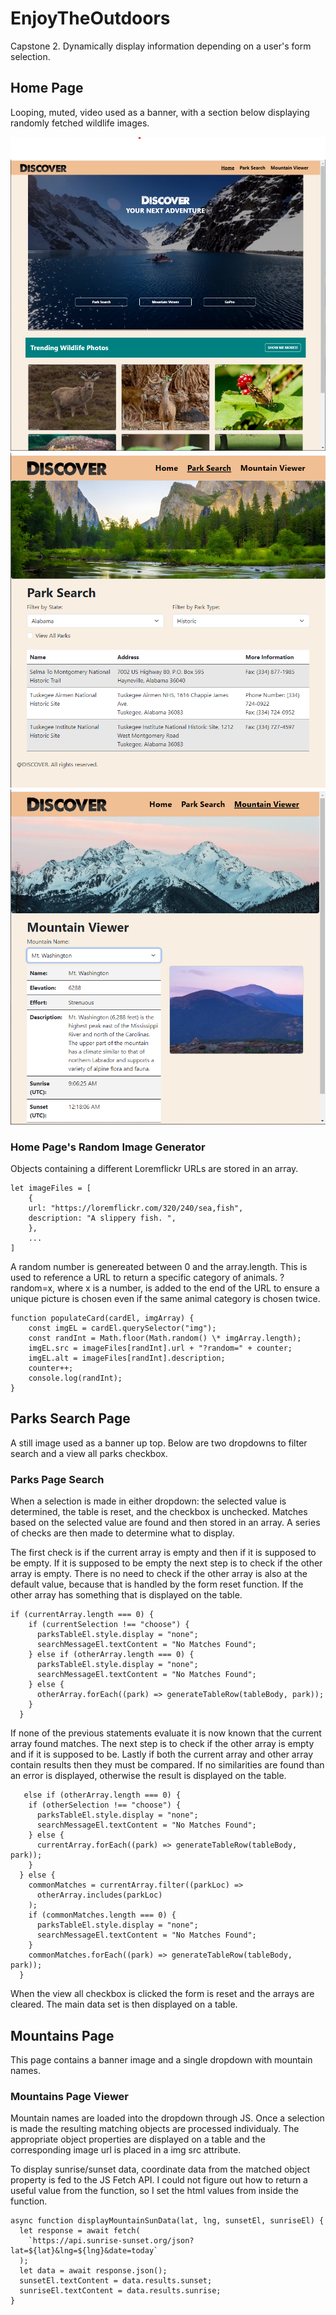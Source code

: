 # EnjoyTheOutdoors

Capstone 2. Dynamically display information depending on a user's form selection.

## Home Page

Looping, muted, video used as a banner, with a section below displaying randomly fetched wildlife images.

![Home Page](./images/homePageScreenshot.png "Home page")
![Parks Page](./images/parkSearchScreenshot.png "Parks page")
![Mountains Page](./images/mountainSearchScreenshot.png "Mountains page")

### Home Page's Random Image Generator

Objects containing a different Loremflickr URLs are stored in an array.

```
let imageFiles = [
    {
    url: "https://loremflickr.com/320/240/sea,fish",
    description: "A slippery fish. ",
    },
    ...
]
```

A random number is genereated between 0 and the array.length. This is used to reference a URL to return a specific category of animals. ?random=x, where x is a number, is added to the end of the URL to ensure a unique picture is chosen even if the same animal category is chosen twice.

```
function populateCard(cardEl, imgArray) {
    const imgEL = cardEl.querySelector("img");
    const randInt = Math.floor(Math.random() \* imgArray.length);
    imgEL.src = imageFiles[randInt].url + "?random=" + counter;
    imgEL.alt = imageFiles[randInt].description;
    counter++;
    console.log(randInt);
}
```

## Parks Search Page

A still image used as a banner up top. Below are two dropdowns to filter search and a view all parks checkbox.

### Parks Page Search

When a selection is made in either dropdown: the selected value is determined, the table is reset, and the checkbox is unchecked. Matches based on the selected value are found and then stored in an array. A series of checks are then made to determine what to display.

The first check is if the current array is empty and then if it is supposed to be empty. If it is supposed to be empty the next step is to check if the other array is empty. There is no need to check if the other array is also at the default value, because that is handled by the form reset function. If the other array has something that is displayed on the table.

```
if (currentArray.length === 0) {
    if (currentSelection !== "choose") {
      parksTableEl.style.display = "none";
      searchMessageEl.textContent = "No Matches Found";
    } else if (otherArray.length === 0) {
      parksTableEl.style.display = "none";
      searchMessageEl.textContent = "No Matches Found";
    } else {
      otherArray.forEach((park) => generateTableRow(tableBody, park));
    }
  }
```

If none of the previous statements evaluate it is now known that the current array found matches. The next step is to check if the other array is empty and if it is supposed to be. Lastly if both the current array and other array contain results then they must be compared. If no similarities are found than an error is displayed, otherwise the result is displayed on the table.

```
   else if (otherArray.length === 0) {
    if (otherSelection !== "choose") {
      parksTableEl.style.display = "none";
      searchMessageEl.textContent = "No Matches Found";
    } else {
      currentArray.forEach((park) => generateTableRow(tableBody, park));
    }
  } else {
    commonMatches = currentArray.filter((parkLoc) =>
      otherArray.includes(parkLoc)
    );
    if (commonMatches.length === 0) {
      parksTableEl.style.display = "none";
      searchMessageEl.textContent = "No Matches Found";
    }
    commonMatches.forEach((park) => generateTableRow(tableBody, park));
  }
```

When the view all checkbox is clicked the form is reset and the arrays are cleared. The main data set is then displayed on a table.

## Mountains Page

This page contains a banner image and a single dropdown with mountain names.

### Mountains Page Viewer

Mountain names are loaded into the dropdown through JS. Once a selection is made the resulting matching objects are processed individualy. The appropriate object properties are displayed on a table and the corresponding image url is placed in a img src attribute.

To display sunrise/sunset data, coordinate data from the matched object property is fed to the JS Fetch API. I could not figure out how to return a useful value from the function, so I set the html values from inside the function.

```
async function displayMountainSunData(lat, lng, sunsetEl, sunriseEl) {
  let response = await fetch(
    `https://api.sunrise-sunset.org/json?lat=${lat}&lng=${lng}&date=today`
  );
  let data = await response.json();
  sunsetEl.textContent = data.results.sunset;
  sunriseEl.textContent = data.results.sunrise;
}
```
